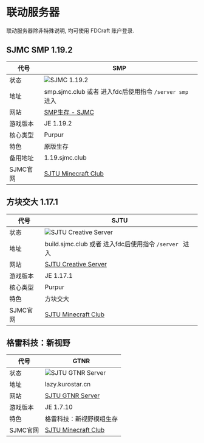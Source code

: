 # 联动服务器

联动服务器除非特殊说明, 均可使用 FDCraft 账户登录.

## SJMC SMP 1.19.2

| 代号     | SMP                                                                                                |
| -------- | -------------------------------------------------------------------------------------------------- |
| 状态     | ![SJMC 1.19.2](https://minecraftlist.com/servers/smp.sjmc.club/banner.svg)                          |
| 地址     | smp.sjmc.club 或者 进入fdc后使用指令 `/server smp` 进入                                                |
| 网站     | [SMP生存 - SJMC](https://mc.sjtu.cn/2021/12/26/%e7%ba%af%e5%87%801-18-1%e7%94%9f%e5%ad%98/)          |
| 游戏版本 | JE 1.19.2                                                                                           |
| 核心类型 | Purpur                                                                                              |
| 特色     | 原版生存                                                                                            |
| 备用地址 | 1.19.sjmc.club                                                                                     |
| SJMC官网 | [SJTU Minecraft Club](https://mc.sjtu.cn)                                                                  |


## 方块交大 1.17.1
| 代号     | SJTU                                                                                                |
| -------- | -------------------------------------------------------------------------------------------------- |
| 状态     | ![SJTU Creative Server](https://minecraftlist.com/servers/smp.sjmc.club/banner.svg)                |
| 地址     | build.sjmc.club 或者 进入fdc后使用指令 `/server ` 进入                                             |
| 网站     | [SJTU Creative Server](https://mc.sjtu.cn/2021/03/17/sjtu-vanilla-server-1-16-5/)                   |
| 游戏版本 | JE 1.17.1                                                                                           |
| 核心类型 | Purpur                                                                                              |
| 特色     | 方块交大                                                                                            |
| SJMC官网 | [SJTU Minecraft Club](https://mc.sjtu.cn)                                                                  |


## 格雷科技：新视野
| 代号     | GTNR                                                                                                |
| -------- | -------------------------------------------------------------------------------------------------- |
| 状态     | ![SJTU GTNR Server](https://minecraftlist.com/servers/smp.sjmc.club/banner.svg)                |
| 地址     | lazy.kurostar.cn                                                                                    |
| 网站     | [SJTU GTNR Server](https://mc.sjtu.cn/2021/03/17/sjtu-vanilla-server-1-16-5/)                   |
| 游戏版本 | JE 1.7.10                                                                                           |
| 特色     | 格雷科技：新视野模组生存                                                                                |
| SJMC官网 | [SJTU Minecraft Club](https://mc.sjtu.cn)                                                                  |
